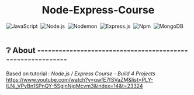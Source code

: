 <h1 align="center">Node-Express-Course</h1>

![JavaScript](https://img.shields.io/badge/-JavaScript-333333?style=flat&logo=javascript)&nbsp;
![Node.js](https://img.shields.io/badge/-Node.js-333333?style=flat&logo=node.js)&nbsp;
![Nodemon](https://img.shields.io/badge/-Nodemon-333333?style=flat&logo=nodemon)&nbsp;
![Express.js](https://img.shields.io/badge/-Express.js-333333?style=flat&logo=express.js)&nbsp;
![Npm](https://img.shields.io/badge/-Npm-333333?style=flat&logo=npm)&nbsp;
![MongoDB](https://img.shields.io/badge/-MongoDB-333333?style=flat&logo=MongoDB)&nbsp;<br/><br/>

## ❔ About -----------------------------------------------------------
Based on tutorial : _Node.js / Express Course - Build 4 Projects_<br/>
https://www.youtube.com/watch?v=qwfE7fSVaZM&list=PLY-lLNj_VPyBn1SPnQY-5SgjnNjgMcvm3&index=14&t=23324<br/><br/>
